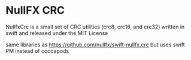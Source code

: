 # NullFX CRC

NullfxCrc is a small set of CRC utilities (crc8, crc16, and crc32) written in swift and released under the MIT License

same libraries as https://github.com/nullfx/swift-nullfx.crc but uses swift PM instead of cocoapods
